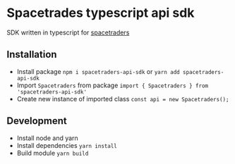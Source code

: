 # Spacetrades typescript api sdk

SDK written in typescript for [spacetraders](https://spacetraders.io)

## Installation
* Install package `npm i spacetraders-api-sdk` or `yarn add spacetraders-api-sdk`
* Import `Spacetraders` from package `import { Spacetraders } from 'spacetraders-api-sdk'` 
* Create new instance of imported class `const api = new Spacetraders();`

## Development
* Install node and yarn
* Install dependencies `yarn install`
* Build module `yarn build`